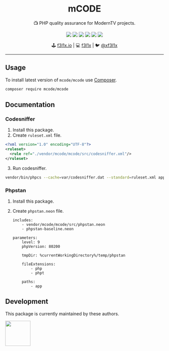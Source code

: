 <h1 align=center>mCODE</h1>

<p align=center>
   📺 PHP quality assurance for ModernTV projects.
</p>

<p align=center>
  <a href="https://github.com/moderntv/mstyle/actions"><img src="https://badgen.net/github/checks/moderntv/mstyle/master?cache=300"></a>
  <a href="https://coveralls.io/r/moderntv/mstyle"><img src="https://badgen.net/coveralls/c/github/moderntv/mstyle?cache=300"></a>
  <a href="https://packagist.org/packages/moderntv/mstyle"><img src="https://badgen.net/packagist/dm/moderntv/mstyle"></a>
  <a href="https://packagist.org/packages/moderntv/mstyle"><img src="https://badgen.net/packagist/v/moderntv/mstyle"></a>
  <a href="https://packagist.org/packages/moderntv/mstyle"><img src="https://badgen.net/packagist/php/moderntv/mstyle"></a>
  <a href="https://github.com/moderntv/mstyle"><img src="https://badgen.net/github/license/moderntv/mstyle"></a>
</p>

<p align=center>
🕹 <a href="https://f3l1x.io">f3l1x.io</a> | 💻 <a href="https://github.com/f3l1x">f3l1x</a> | 🐦 <a href="https://twitter.com/xf3l1x">@xf3l1x</a>
</p>

-----

## Usage

To install latest version of `mcode/mcode` use [Composer](https://getcomposer.com).

```bash
composer require mcode/mcode
```

## Documentation

### Codesniffer

1. Install this package.
2. Create `ruleset.xml` file.

  ```xml
  <?xml version="1.0" encoding="UTF-8"?>
  <ruleset>
    <rule ref="./vendor/mcode/mcode/src/codesniffer.xml"/>
  </ruleset>
  ```

3. Run codesniffer.

  ```sh
  vendor/bin/phpcs --cache=var/codesniffer.dat --standard=ruleset.xml app
  ```

### Phpstan

1. Install this package.
2. Create `phpstan.neon` file.

	```neon
	includes:
		- vendor/mcode/mcode/src/phpstan.neon
		- phpstan-baseline.neon

	parameters:
		level: 9
		phpVersion: 80200

		tmpDir: %currentWorkingDirectory%/temp/phpstan

		fileExtensions:
			- php
			- phpt

		paths:
			- app
	```

## Development

This package is currently maintained by these authors.

<a href="https://github.com/f3l1x">
    <img width="80" height="80" src="https://avatars2.githubusercontent.com/u/538058?v=3&s=80">
</a>
